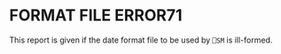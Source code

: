 




<h1 class="heading"><span class="name">FORMAT FILE ERROR</span><span class="command">71</span></h1>

This report is given if the date format file to be used by `⎕SM` is ill-formed.



